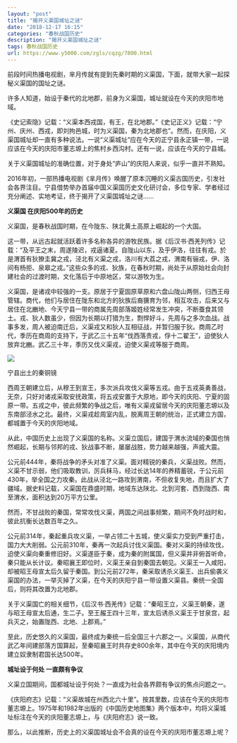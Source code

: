 ```yaml
---
layout: "post"
title: "揭开义渠国城址之谜"
date: "2018-12-17 16:15"
categories: "春秋战国历史"
description: "揭开义渠国城址之谜"
tags: 春秋战国历史
url: https://www.y5000.com/zgls/cqzg/7800.html
---
```






前段时间热播电视剧，芈月传就有提到先秦时期的义渠国，下面，就带大家一起探秘义渠国的国址之谜。

许多人知道，始设于秦代的北地郡，前身为义渠国，城址就设在今天的庆阳市地域。

《史记索隐》记载：“义渠本西戎国，有王，在北地郡。”《史记正义》记载：“宁州、庆州、西戎，即刘拘邑城，时为义渠国，秦为北地郡也”。然而，在庆阳，义渠国城址却一直有多种说法。一说“义渠城址”应在今天的正宁县永正镇一带，一说应该在今天的庆阳市董志塬上的焦村乡西沟村。还有一说，应该在今天的宁县城。

关于义渠国城址的准确位置，对于身处“庐山”的庆阳人来说，似乎一直并不熟知。

2016年初，一部热播电视剧《芈月传》唤醒了原本沉睡的义渠古国历史，引发社会各界注目。宁县借势举办首届中国义渠国历史文化研讨会，多位专家、学者经过充分阐述、实地考证，终于揭开了义渠国城址之谜……

**义渠国 在庆阳500年的历史**

义渠国，是春秋战国时期，在今陇东、陕北黄土高原上崛起的一个大国。

这一带，从远古起就活跃着许多名称各异的游牧民族。据《后汉书·西羌列传》记载：“及平王之末，周遂陵迟，戎逼诸夏。自陇山以东，及乎伊洛，往往有戎。於是渭首有狄獠圭冀之戎，泾北有义渠之戎，洛川有大荔之戎，渭南有骊戎，伊、洛间有杨拒、泉皋之戎。”这些众多的戎、狄族，在春秋时期，尚处于从原始社会向封建社会的过渡时期，文化落后于中原地区，常以游牧为生。

义渠国，是诸戎中较强的一支。原居于宁夏固原草原和六盘山陇山两侧，归西王母管辖。商代，他们与居住在陇东和北方的狄族后裔獯育为邻，相互攻击，后来又与居住在北豳地、今天宁县一带的商属先周部落姬姓经常发生冲突，不断蚕食其领土。戎、狄人数虽少，但因为长期以打猎为生，剽悍好斗，先周与之多次血战。战事多发，周人被迫南迁后，义渠戎又和狄人互相征战，并暂归服于狄。商周乙时代，季历在商周的支持下，于武乙三十五年“伐西落贵戎，俘十二翟王”，迫使狄人放弃北豳。武乙三十年，季历又伐义渠戎，迫使义渠戎等服于商周。

![](/uploads/allimg/161220/6-161220140HK15.JPG)

宁县出土的秦铜镜

西周王朝建立后，从穆王到宣王，多次派兵攻伐义渠等五戎。由于五戎英勇善战，无奈，只好对诸戎采取安抚政策，将五戎安置于大原地，即今天的庆阳、宁夏的固原一带。五戎之中，彼此频繁的争战之后，唯有义渠戎留居今天的庆阳董志塬以及东南部泾水之北。最终，义渠戎趁周室内乱，脱离周王朝的统治，正式建立方国，都城置于今天的庆阳地域。

从此，中国历史上出现了义渠国的名称。义渠立国后，建国于渭水流域的秦国也悄然崛起，长期与邻邦的戎、狄战事不断，屡屡战胜，势力越来越强，声威大震。

公元前444年，秦将战争的矛头对准了义渠。面对精锐的秦兵，义渠战败。然而，义渠不甘示弱，他们吸取教训，厉兵秣马，经过长达14年的养精蓄锐，于公元前430年，举全国之力攻秦。此战从泾北一路攻到渭南，不但收复失地，而且扩大了疆域。据史料记载，义渠国在鼎盛时期，地域东达陕北、北到河套、西到陇西、南至渭水，面积达到20万平方公里。

然而，不甘战败的秦国，常常攻伐义渠，两国之间战事频繁，期间不免时战时和，彼此抗衡长达数百年之久。

公元前314年，秦起重兵攻义渠，一举占领二十五城，使义渠实力受到严重打击，国力大大削弱。公元前310年，秦再一次起兵讨伐义渠国。秦对义渠的持续攻伐，迫使义渠向秦重修旧好。义渠遂臣于秦，成为秦的附属国，但义渠并非俯首听命，秦只能从长计议。秦昭襄王即位时，义渠王亲自到秦国去朝见。义渠王一入咸阳，却被昭王母宣太后久留于秦国。到公元前272年，秦采取诱杀义渠王、出兵偷袭义渠国的办法，一举灭掉了义渠，在今天的庆阳宁县一带设置义渠县。秦统一全国后，则将其改置为北地郡。

关于义渠国亡的相关细节，《后汉书·西羌传》记载：“秦昭王立，义渠王朝秦，遂与昭王母宣太后通，生二子。至王赧王四十三年，宣太后诱杀义渠王于甘泉宫，起兵灭之，始置陇西、北地、上郡焉。”

至此，历史悠久的义渠国，最终成为秦统一后全国三十六郡之一。义渠国，从商代武乙年间建部落方国算起，至秦昭襄王时共存史800余年，其中在今天的庆阳境内建立奴隶制君国长达500年。

**城址设于何处 一直颇有争议**

义渠立国期间，国都城址设于何处？一直成为社会各界颇有争议的焦点问题之一。

《庆阳府志》记载：“义渠故城在州西北六十里”。按其里数，应该在今天的庆阳市董志塬上。1975年和1982年出版的《中国历史地图集》两个版本中，均将义渠城址标注在今天的庆阳董志塬上，与《庆阳府志》说一致。

那么，以此推断，历史上的义渠国城址会不会真的设在今天的庆阳市董志塬上呢？
